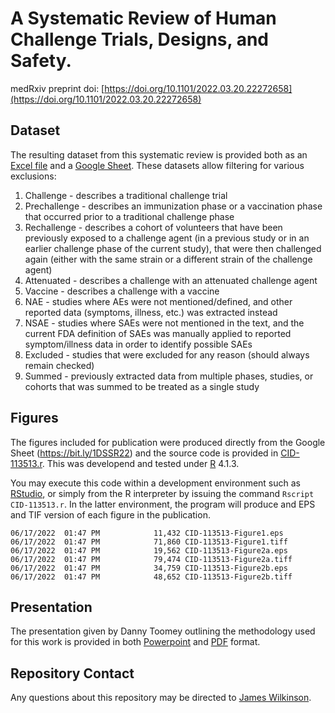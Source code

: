 # A Systematic Review of Human Challenge Trials, Designs, and Safety.

medRxiv preprint doi: [https://doi.org/10.1101/2022.03.20.22272658](https://doi.org/10.1101/2022.03.20.22272658)

## Dataset

The resulting dataset from this systematic review is provided both as an [Excel file](dataset.xlsm) and a [Google Sheet](https://bit.ly/1DSSR22).  These datasets allow filtering for various exclusions:

1. Challenge - describes a traditional challenge trial
2. Prechallenge - describes an immunization phase or a vaccination phase that occurred prior to a traditional challenge phase
3. Rechallenge - describes a cohort of volunteers that have been previously exposed to a challenge agent (in a previous study or in an earlier challenge phase of the current study), that were then challenged again (either with the same strain or a different strain of the challenge agent)
4. Attenuated - describes a challenge with an attenuated challenge agent
5. Vaccine - describes a challenge with a vaccine
6. NAE - studies where AEs were not mentioned/defined, and other reported data (symptoms, illness, etc.) was extracted instead
7. NSAE - studies where SAEs were not mentioned in the text, and the current FDA definition of SAEs was manually applied to reported symptom/illness data in order to identify possible SAEs
8. Excluded - studies that were excluded for any reason (should always remain checked)
9. Summed - previously extracted data from multiple phases, studies, or cohorts that was summed to be treated as a single study

## Figures

The figures included for publication were produced directly from the Google Sheet (https://bit.ly/1DSSR22) and the source code is provided in [CID-113513.r](CID-113513.r).  This was developend and tested under [R](https://www.r-project.org/) 4.1.3.

You may execute this code within a development environment such as [RStudio](https://www.rstudio.com/), or simply from the R interpreter by issuing the command `Rscript CID-113513.r`.  In the latter environment, the program will produce and EPS and TIF version of each figure in the publication.

```
06/17/2022  01:47 PM            11,432 CID-113513-Figure1.eps
06/17/2022  01:47 PM            71,860 CID-113513-Figure1.tiff
06/17/2022  01:47 PM            19,562 CID-113513-Figure2a.eps
06/17/2022  01:47 PM            79,474 CID-113513-Figure2a.tiff
06/17/2022  01:47 PM            34,759 CID-113513-Figure2b.eps
06/17/2022  01:47 PM            48,652 CID-113513-Figure2b.tiff
```

## Presentation

The presentation given by Danny Toomey outlining the methodology used for this work is provided in both [Powerpoint](Supplementary%20Material%20-%20Protocol.pptx) and [PDF](Supplementary%20Material%20-%20Protocol.pdf) format.

## Repository Contact

Any questions about this repository may be directed to [James Wilkinson](mailto:james.wilkinson@1daysooner.org).
